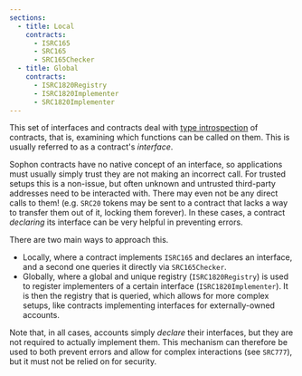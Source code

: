 ```yaml
---
sections:
  - title: Local
    contracts:
      - ISRC165
      - SRC165
      - SRC165Checker
  - title: Global
    contracts:
      - ISRC1820Registry
      - ISRC1820Implementer
      - SRC1820Implementer
---
```


This set of interfaces and contracts deal with [type introspection](https://en.wikipedia.org/wiki/Type_introspection) of contracts, that is, examining which functions can be called on them. This is usually referred to as a contract's _interface_.

Sophon contracts have no native concept of an interface, so applications must usually simply trust they are not making an incorrect call. For trusted setups this is a non-issue, but often unknown and untrusted third-party addresses need to be interacted with. There may even not be any direct calls to them! (e.g. `SRC20` tokens may be sent to a contract that lacks a way to transfer them out of it, locking them forever). In these cases, a contract _declaring_ its interface can be very helpful in preventing errors.

There are two main ways to approach this.
 - Locally, where a contract implements `ISRC165` and declares an interface, and a second one queries it directly via `SRC165Checker`.
 - Globally, where a global and unique registry (`ISRC1820Registry`) is used to register implementers of a certain interface (`ISRC1820Implementer`). It is then the registry that is queried, which allows for more complex setups, like contracts implementing interfaces for externally-owned accounts.

Note that, in all cases, accounts simply _declare_ their interfaces, but they are not required to actually implement them. This mechanism can therefore be used to both prevent errors and allow for complex interactions (see `SRC777`), but it must not be relied on for security.
